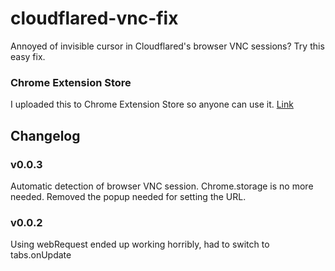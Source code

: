 # cloudflared-vnc-fix

Annoyed of invisible cursor in Cloudflared's browser VNC sessions? Try this easy fix.

### Chrome Extension Store

I uploaded this to Chrome Extension Store so anyone can use it. [Link](https://chromewebstore.google.com/detail/cloudflared-vnc-cursor-fi/hfiidnamhjfaenaafpkcehaplnjigecf)

## Changelog

### v0.0.3

Automatic detection of browser VNC session. Chrome.storage is no more needed. Removed the popup needed for setting the URL.

### v0.0.2

Using webRequest ended up working horribly, had to switch to tabs.onUpdate
